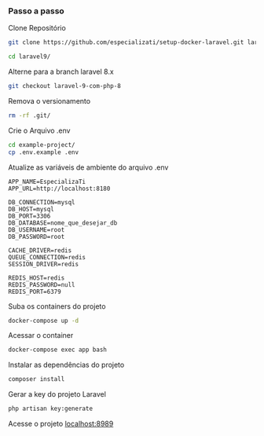 ### Passo a passo

Clone Repositório

```sh
git clone https://github.com/especializati/setup-docker-laravel.git laravel9
```

```sh
cd laravel9/
```

Alterne para a branch laravel 8.x

```sh
git checkout laravel-9-com-php-8
```

Remova o versionamento

```sh
rm -rf .git/
```

Crie o Arquivo .env

```sh
cd example-project/
cp .env.example .env
```

Atualize as variáveis de ambiente do arquivo .env

```dosini
APP_NAME=EspecializaTi
APP_URL=http://localhost:8180

DB_CONNECTION=mysql
DB_HOST=mysql
DB_PORT=3306
DB_DATABASE=nome_que_desejar_db
DB_USERNAME=root
DB_PASSWORD=root

CACHE_DRIVER=redis
QUEUE_CONNECTION=redis
SESSION_DRIVER=redis

REDIS_HOST=redis
REDIS_PASSWORD=null
REDIS_PORT=6379
```

Suba os containers do projeto

```sh
docker-compose up -d
```

Acessar o container

```sh
docker-compose exec app bash
```

Instalar as dependências do projeto

```sh
composer install
```

Gerar a key do projeto Laravel

```sh
php artisan key:generate
```

Acesse o projeto
[localhost:8989](localhost:8989)
